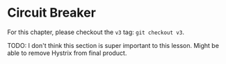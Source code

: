 # Circuit Breaker

For this chapter, please checkout the `v3` tag: `git checkout v3`.

TODO: I don't think this section is super important to this lesson. Might be able to remove Hystrix from final product.